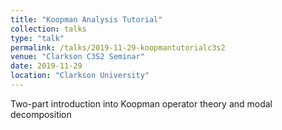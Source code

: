 ```yaml
---
title: "Koopman Analysis Tutorial"
collection: talks
type: "talk"
permalink: /talks/2019-11-29-koopmantutorialc3s2
venue: "Clarkson C3S2 Seminar"
date: 2019-11-29
location: "Clarkson University"
---
```


Two-part introduction into Koopman operator theory and modal decomposition
